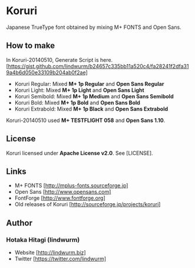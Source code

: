 Koruri
======

Japanese TrueType font obtained by mixing M+ FONTS and Open Sans.

## How to make

In Koruri-20140510, Generate Script is here.
[https://gist.github.com/lindwurm/b24657c335bb11a520c4/fa28241f2dfa319a4b6d050e33109b204ab0f2ae]

- Koruri Regular: Mixed **M+ 1p Regular** and **Open Sans Regular**
- Koruri Light: Mixed **M+ 1p Light** and **Open Sans Light**
- Koruri Semibold: Mixed **M+ 1p Medium** and **Open Sans Semibold**
- Koruri Bold: Mixed **M+ 1p Bold** and **Open Sans Bold**
- Koruri Extrabold: Mixed **M+ 1p Black** and **Open Sans Extrabold**

Koruri-20140510 used **M+ TESTFLIGHT 058** and **Open Sans 1.10**.

## License

Koruri licensed under **Apache License v2.0**. See [LICENSE].

## Links

- M+ FONTS [http://mplus-fonts.sourceforge.jp]
- Open Sans [http://www.opensans.com]
- FontForge [http://www.fontforge.org]
- Old releases of Koruri [http://sourceforge.jp/projects/koruri]

## Author

### Hotaka Hitagi (lindwurm)

- Website [http://lindwurm.biz]
- Twitter [https://twitter.com/lindwurm]


